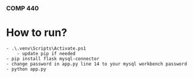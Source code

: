 ### COMP 440

# How to run?
    - .\.venv\Scripts\Activate.ps1
        - update pip if needed
    - pip install flask mysql-connector
    - change password in app.py line 14 to your mysql workbench password
    - python app.py